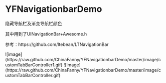 # YFNavigationbarDemo
<P>
隐藏导航栏及渐变导航栏颜色
</P>
<P>
其中用到了UINavigationBar+Awesome.h
</P>
<P>
参考：https://github.com/ltebean/LTNavigationBar
</P>
![image](https://raw.github.com/ChinaFanny/YFNavigationbarDemo/master/image/customTabBarController1.gif)
![image](https://raw.github.com/ChinaFanny/YFNavigationbarDemo/master/image/customTabBarController.gif)
